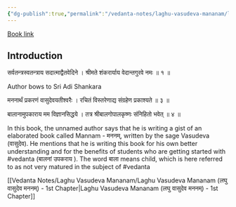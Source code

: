 ```yaml
---
{"dg-publish":true,"permalink":"/vedanta-notes/laghu-vasudeva-mananam/laghu-vasudeva-mananam/"}
---
```


[Book link](https://archive.org/details/LaghuvasudevamananamSubrahmanyaSastri1928SVV)

## Introduction

सर्वतन्त्रस्वतन्त्राय सदात्माद्वैतवेदिने । 
श्रीमते शंकरार्याय वेदान्तगुरवे नमः ॥ १ ॥

Author bows to Sri Adi Shankara

मननार्थं प्रकरणं वासुदेवयतीश्वरैः । 
रचितं विस्तरेणाद्य संग्रहेण प्रकाश्यते ॥ ३ ॥

बालानामुपकाराय मम विज्ञानसिद्धये । 
तत्र श्रीबालगोपालकृष्णः संनिहितो भवेत् ॥ ४ ॥

In this book, the unnamed author says that he is writing a gist of an elaborated book called Mannam - मननम्, written by the sage Vasudeva (वासुदेव). He mentions that he is writing this book for his own better understanding and for the benefits of students who are getting started with #vedanta  (बालनां उपकराय ). The word बाला means child, which is here referred to as not very matured in the  subject of #vedanta 


[[Vedanta Notes/Laghu Vasudeva Mananam/Laghu Vasudeva Mananam (लघु वासुदेव मननम्) - 1st Chapter\|Laghu Vasudeva Mananam (लघु वासुदेव मननम्) - 1st Chapter]]

